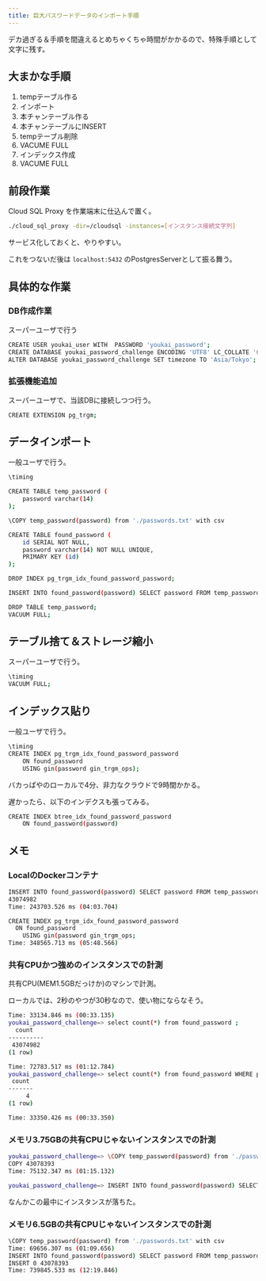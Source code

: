 ```yaml
---
title: 巨大パスワードデータのインポート手順
---
```

 
デカ過ぎる＆手順を間違えるとめちゃくちゃ時間がかかるので、特殊手順として文字に残す。

## 大まかな手順

1. tempテーブル作る
2. インポート
3. 本チャンテーブル作る
4. 本チャンテーブルにINSERT
5. tempテーブル削除
6. VACUME FULL
7. インデックス作成
8. VACUME FULL

## 前段作業

Cloud SQL Proxy を作業端末に仕込んで置く。

```bash
./cloud_sql_proxy -dir=/cloudsql -instances=[インスタンス接続文字列]
```

サービス化しておくと、やりやすい。

これをつないだ後は `localhost:5432` のPostgresServerとして振る舞う。

## 具体的な作業

### DB作成作業

スーパーユーザで行う

```bash
CREATE USER youkai_user WITH  PASSWORD 'youkai_password';
CREATE DATABASE youkai_password_challenge ENCODING 'UTF8' LC_COLLATE 'C' TEMPLATE 'template0';
ALTER DATABASE youkai_password_challenge SET timezone TO 'Asia/Tokyo';
```

### 拡張機能追加

スーパーユーザで、当該DBに接続しつつ行う。

```bash
CREATE EXTENSION pg_trgm;
```

## データインポート

一般ユーザで行う。

```bash
\timing

CREATE TABLE temp_password (
    password varchar(14)
);

\COPY temp_password(password) from './passwords.txt' with csv

CREATE TABLE found_password (
    id SERIAL NOT NULL,
    password varchar(14) NOT NULL UNIQUE,
    PRIMARY KEY (id)
);

DROP INDEX pg_trgm_idx_found_password_password;

INSERT INTO found_password(password) SELECT password FROM temp_password;

DROP TABLE temp_password;
VACUUM FULL;
```

## テーブル捨て＆ストレージ縮小

スーパーユーザで行う。

```bash
\timing
VACUUM FULL;
```

## インデックス貼り

一般ユーザで行う。

```bash
\timing
CREATE INDEX pg_trgm_idx_found_password_password
    ON found_password
    USING gin(password gin_trgm_ops);
```

バカっぱやのローカルで4分、非力なクラウドで9時間かかる。

遅かったら、以下のインデクスも張ってみる。

```bash
CREATE INDEX btree_idx_found_password_password
    ON found_password(password)
```

## メモ

### LocalのDockerコンテナ

```bash
INSERT INTO found_password(password) SELECT password FROM temp_password;
43074982
Time: 243703.526 ms (04:03.704)

CREATE INDEX pg_trgm_idx_found_password_password
  ON found_password    
    USING gin(password gin_trgm_ops;              
Time: 348565.713 ms (05:48.566)          
```


### 共有CPUかつ強めのインスタンスでの計測

共有CPU(MEM1.5GBだっけか)のマシンで計測。

ローカルでは、2秒のやつが30秒なので、使い物にならなそう。

```bash
Time: 33134.846 ms (00:33.135)
youkai_password_challenge=> select count(*) from found_password ;
  count   
----------
 43074982
(1 row)

Time: 72783.517 ms (01:12.784)
youkai_password_challenge=> select count(*) from found_password WHERE password LIKE '%MIURA%';
 count 
-------
     4
(1 row)

Time: 33350.426 ms (00:33.350)
```

### メモリ3.75GBの共有CPUじゃないインスタンスでの計測

```bash
youkai_password_challenge=> \COPY temp_password(password) from './passwords.txt' with csv
COPY 43078393
Time: 75132.347 ms (01:15.132)

youkai_password_challenge=> INSERT INTO found_password(password) SELECT password FROM temp_password;
```

なんかこの最中にインスタンスが落ちた。

### メモリ6.5GBの共有CPUじゃないインスタンスでの計測

```bash
\COPY temp_password(password) from './passwords.txt' with csv
Time: 69656.307 ms (01:09.656) 
INSERT INTO found_password(password) SELECT password FROM temp_password;
INSERT 0 43078393
Time: 739845.533 ms (12:19.846)
```
